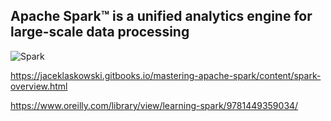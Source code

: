## Apache Spark™ is a unified analytics engine for large-scale data processing

![Spark](https://spark.apache.org/images/spark-logo-trademark.png)


https://jaceklaskowski.gitbooks.io/mastering-apache-spark/content/spark-overview.html

https://www.oreilly.com/library/view/learning-spark/9781449359034/


